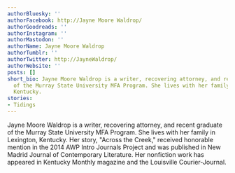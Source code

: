 ```yaml
---
authorBluesky: ''
authorFacebook: http://Jayne Moore Waldrop/
authorGoodreads: ''
authorInstagram: ''
authorMastodon: ''
authorName: Jayne Moore Waldrop
authorTumblr: ''
authorTwitter: http://JayneWaldrop/
authorWebsite: ''
posts: []
short_bio: Jayne Moore Waldrop is a writer, recovering attorney, and recent graduate
  of the Murray State University MFA Program. She lives with her family in Lexington,
  Kentucky.
stories:
- Tidings
---
```


Jayne Moore Waldrop is a writer, recovering attorney, and recent graduate of the Murray State University MFA Program. She lives with her family in Lexington, Kentucky.
Her story, "Across the Creek," received honorable mention in the 2014 AWP Intro Journals Project and was published in New Madrid Journal of Contemporary Literature. Her nonfiction work has appeared in Kentucky Monthly magazine and the Louisville Courier-Journal.